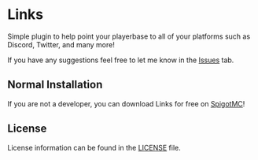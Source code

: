# Links
Simple plugin to help point your playerbase to all of your platforms such as Discord, Twitter, and many more!

If you have any suggestions feel free to let me know in the [Issues](https://github.com/Refrac/Links/issues) tab.

## Normal Installation

If you are not a developer, you can download Links for free on [SpigotMC](https://www.spigotmc.org/resources/70888/)!

## License
License information can be found in the [LICENSE](LICENSE) file.
